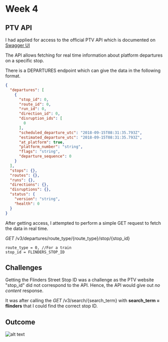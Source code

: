 # Week 4

## PTV API
I had applied for access to the official PTV API which is documented on [Swagger UI](https://timetableapi.ptv.vic.gov.au/swagger/ui/index)

The API allows fetching for real time information about platform departures on a specific stop. 

There is a DEPARTURES endpoint which can give the data in the following format.

```json
{
  "departures": [
    {
      "stop_id": 0,
      "route_id": 0,
      "run_id": 0,
      "direction_id": 0,
      "disruption_ids": [
        0
      ],
      "scheduled_departure_utc": "2018-09-15T08:31:35.793Z",
      "estimated_departure_utc": "2018-09-15T08:31:35.793Z",
      "at_platform": true,
      "platform_number": "string",
      "flags": "string",
      "departure_sequence": 0
    }
  ],
  "stops": {},
  "routes": {},
  "runs": {},
  "directions": {},
  "disruptions": {},
  "status": {
    "version": "string",
    "health": 0
  }
}
```
After getting access, I attempted to perform a simple GET request to fetch the data in real time.

*GET* /v3/departures/route_type/{route_type}/stop/{stop_id}

```
route_type = 0, //For a train
stop_id = FLINDERS_STOP_ID
```

## Challenges

Getting the Flinders Street Stop ID was a challenge as the PTV website "stop_id" did not correspond to the API. Hence, the API would give out *no content* response. 

It was after calling the *GET* /v3/search/{search_term} with __search_term = flinders__ that I could find the correct stop ID.

## Outcome

![alt text](https://fit2082.github.io/28809033_RESEARCH_NOTEBOOK/images/app_initial_demo.gif "App Demo MyStation")






